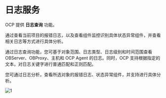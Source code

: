 # 日志服务

OCP 提供 **日志查询** 功能。

通过查看当前项目的报错日志，以及查看组件监控识别具体状态异常组件，并查看相关日志等方式进行具体分析。

通过日志查询功能，您可基于对象范围、日志类型、日志级别和时间范围查看 OBServer、OBProxy、主机和 OCP Agent 的日志。同时，OCP 支持根据指定的文本，对日志关键字进行普通匹配和正则匹配。

您可通过日志分析，查看所选对象的报错日志、状态异常组件，并支持进行具体分析。

![1](https://obbusiness-private.oss-cn-shanghai.aliyuncs.com/doc/img/ocp/403-ce/%E6%97%A5%E5%BF%97%E6%9F%A5%E8%AF%A2.png)

